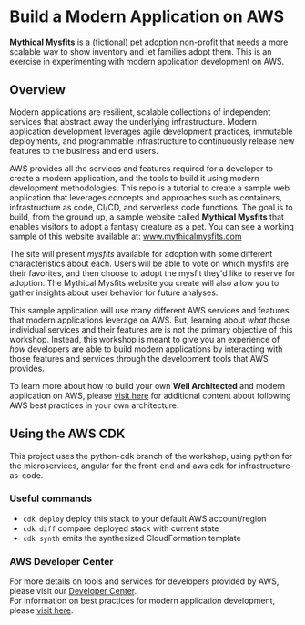 # Build a Modern Application on AWS

**Mythical Mysfits** is a (fictional) pet adoption non-profit that needs a more scalable way to show inventory and let families adopt them. This is an exercise in experimenting with modern application development on AWS.

## Overview

Modern applications are resilient, scalable collections of independent services that abstract away the underlying infrastructure. Modern application development leverages agile development practices, immutable deployments, and programmable infrastructure to continuously release new features to the business and end users.

AWS provides all the services and features required for a developer to create a modern application, and the tools to build it using modern development methodologies. This repo is a tutorial to create a sample web application that leverages concepts and approaches such as containers, infrastructure as code, CI/CD, and serverless code functions. The goal is to build, from the ground up, a sample website called **Mythical Mysfits** that enables visitors to adopt a fantasy creature as a pet. You can see a working sample of this website available at: www.mythicalmysfits.com

The site will present _mysfits_ available for adoption with some different characteristics about each. Users will be able to vote on which mysfits are their favorites, and then choose to adopt the mysfit they'd like to reserve for adoption. The Mythical Mysfits website you create will also allow you to gather insights about user behavior for future analyses.

This sample application will use many different AWS services and features that modern applications leverage on AWS. But, learning about _what_ those individual services and their features are is not the primary objective of this workshop. Instead, this workshop is meant to give you an experience of _how_ developers are able to build modern applications by interacting with those features and services through the development tools that AWS provides.

To learn more about how to build your own **Well Architected** and modern application on AWS, please [visit here](https://aws.amazon.com/architecture/well-architected/) for additional content about following AWS best practices in your own architecture.

## Using the AWS CDK

This project uses the python-cdk branch of the workshop, using python for the microservices, angular for the front-end and aws cdk for infrastructure-as-code.

### Useful commands

-   `cdk deploy` deploy this stack to your default AWS account/region
-   `cdk diff` compare deployed stack with current state
-   `cdk synth` emits the synthesized CloudFormation template

### AWS Developer Center

For more details on tools and services for developers provided by AWS, please visit our [Developer Center](https://developer.aws).<br/>
For information on best practices for modern application development, please [visit here](https://aws.amazon.com/modern-apps/).
